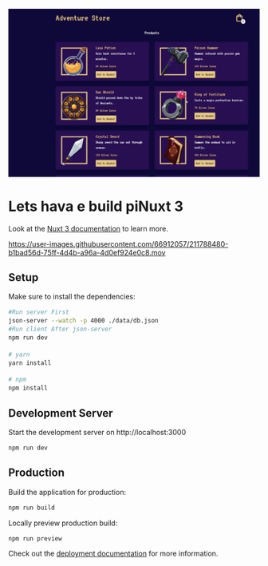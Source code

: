 
![adventureStore.png](assets%2FadventureStore.png)
# Lets hava e build piNuxt 3

Look at the [Nuxt 3 documentation](https://nuxt.com/docs/getting-started/introduction) to learn more.

https://user-images.githubusercontent.com/66912057/211788480-b1bad56d-75ff-4d4b-a96a-4d0ef924e0c8.mov

## Setup

Make sure to install the dependencies:

```bash
#Run server First
json-server --watch -p 4000 ./data/db.json
#Run client After json-server
npm run dev

# yarn
yarn install

# npm
npm install
```

## Development Server

Start the development server on http://localhost:3000

```bash
npm run dev
```

## Production

Build the application for production:

```bash
npm run build
```

Locally preview production build:

```bash
npm run preview
```

Check out the [deployment documentation](https://nuxt.com/docs/getting-started/deployment) for more information.
